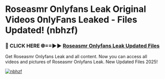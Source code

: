 # Roseasmr Onlyfans Leak Original Videos 0nlyFans Leaked - Files Updated! (nbhzf)

<h3>🔴 CLICK HERE 🌐==►► <a href="https://tinyurl.com/4seja8ks" rel="nofollow">Roseasmr Onlyfans Leak Updated Files</a></h3>

Get Roseasmr Onlyfans Leak and all content. Now you can access all videos and pictures of Roseasmr Onlyfans Leak. New Updated Files 2025!

[![nbhzf](https://i.imgur.com/EWjZXRe.gif)](https://tinyurl.com/4seja8ks)
